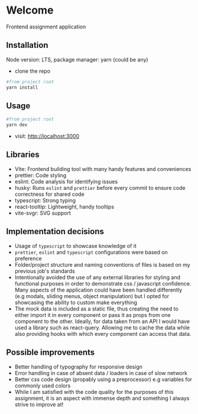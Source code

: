 # Welcome

Frontend assignment application

## Installation

Node version: LTS, package manager: yarn (could be any)

- clone the repo

```bash
#from project root
yarn install
```

## Usage

```bash
#from project root
yarn dev
```
- visit: [http://localhost:3000](http://localhost:3000)

## Libraries

- Vite: Frontend building tool with many handy features and conveniences
- prettier: Code styling
- eslint: Code analysis for identifying issues
- husky: Runs `eslint` and `prettier` before every commit to ensure code correctness for shared code
- typescript: Strong typing
- react-tooltip: Lightweight, handy tooltips
- vite-svgr: SVG support

## Implementation decisions

- Usage of `typescript` to showcase knowledge of it
- `prettier`, `eslint` and `typescript` configurations were based on preference
- Folder/project structure and naming conventions of files is based on my previous job's standards
- Intentionally avoided the use of any external libraries for styling and functional purposes in order to demonstrate css / javascript confidence. Many aspects of the application could have been handled differently (e.g modals, sliding menus, object manipulation) but I opted for showcasing the ability to custom make everything
- The mock data is included as a static file, thus creating the need to either import it in every component or pass it as props from one component to the other. Ideally, for data taken from an API I would have used a library such as react-query.  Allowing me to cache the data while also providing hooks with which every component can access that data.

## Possible improvements

- Better handling of typography for responsive design
- Error handling in case of absent data / loaders in case of slow network
- Better css code design (propably using a preprocessor) e.g variables for commonly used colors
- While I am satisfied with the code quality for the purposes of this assignment, it is an aspect with immense depth and something I always strive to improve at!
